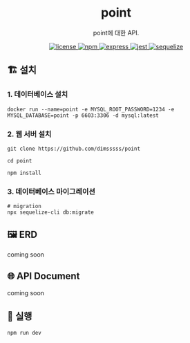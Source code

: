 <p align="center">
    <h1 align="center">
        point
    </h1>
    <p align="center">point에 대한 API<a href="https://github.com/dimsssss/point"></a>.</p>
</p>

<p align="center">
    <a href="">
        <img alt="license" src="https://img.shields.io/github/license/dimsssss/toy-intergration-test">
    </a>
    <a href="">
        <img alt="npm" src="https://img.shields.io/node/v-lts/npm?label=npm&logo=npm">
    </a>
    <a href="">
        <img alt="express" src="https://img.shields.io/node/v-lts/express?label=express&logo=express">
    </a>
    <a href="">
        <img alt="jest" src="https://img.shields.io/node/v-lts/express?label=jest&logo=jest">
    </a>
    <a href="">
        <img alt="sequelize" src="https://img.shields.io/node/v-lts/sequelize?label=sequelize&logo=sequelize">
    </a>
</p>

## 🏗 설치

### 1. 데이터베이스 설치
```shell
docker run --name=point -e MYSQL_ROOT_PASSWORD=1234 -e MYSQL_DATABASE=point -p 6603:3306 -d mysql:latest
```

### 2. 웹 서버 설치

```shell
git clone https://github.com/dimsssss/point

cd point

npm install
```

### 3. 데이터베이스 마이그레이션
```shell
# migration
npx sequelize-cli db:migrate
```

## 🖼 ERD
coming soon

## 🌐 API Document
coming soon

## 🧾 실행
```shell
npm run dev
```
